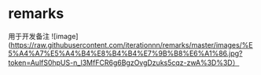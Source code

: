 # remarks
用于开发备注
![image](https://raw.githubusercontent.com/iterationnn/remarks/master/images/%E5%A4%A7%E5%A4%B4%E8%B4%B4%E7%9B%B8%E6%A1%86.jpg?token=AulfS0hpUS-n_l3MfFCR6g6BgzOvgDzuks5cqz-zwA%3D%3D）
